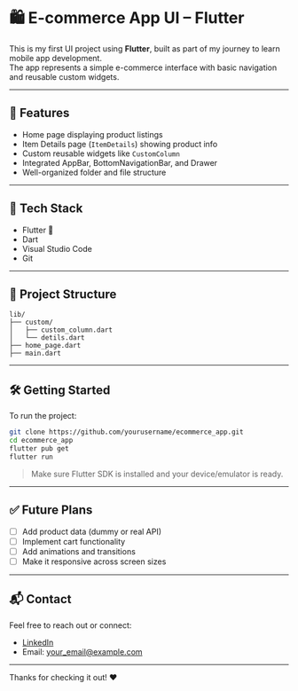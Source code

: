 # 🛍️ E-commerce App UI – Flutter

This is my first UI project using **Flutter**, built as part of my journey to learn mobile app development.  
The app represents a simple e-commerce interface with basic navigation and reusable custom widgets.

---

## 📱 Features

- Home page displaying product listings
- Item Details page (`ItemDetails`) showing product info
- Custom reusable widgets like `CustomColumn`
- Integrated AppBar, BottomNavigationBar, and Drawer
- Well-organized folder and file structure

---

## 🚀 Tech Stack

- Flutter 💙
- Dart
- Visual Studio Code
- Git

---

## 📂 Project Structure

```
lib/
├── custom/
│   ├── custom_column.dart
│   └── detils.dart
├── home_page.dart
├── main.dart
```

---


## 🛠️ Getting Started

To run the project:

```bash
git clone https://github.com/yourusername/ecommerce_app.git
cd ecommerce_app
flutter pub get
flutter run
```

> Make sure Flutter SDK is installed and your device/emulator is ready.

---
## ✅ Future Plans

- [ ] Add product data (dummy or real API)
- [ ] Implement cart functionality
- [ ] Add animations and transitions
- [ ] Make it responsive across screen sizes

---

## 📬 Contact

Feel free to reach out or connect:

- [LinkedIn](https://linkedin.com/in/yourprofile)
- Email: your_email@example.com

---

Thanks for checking it out! ❤️
